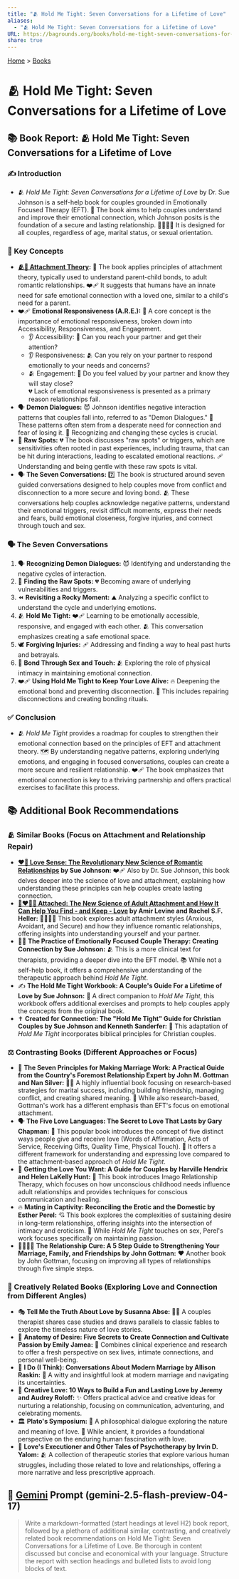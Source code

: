 ```yaml
---
title: "🫂 Hold Me Tight: Seven Conversations for a Lifetime of Love"
aliases:
  - "🫂 Hold Me Tight: Seven Conversations for a Lifetime of Love"
URL: https://bagrounds.org/books/hold-me-tight-seven-conversations-for-a-lifetime-of-love
share: true
---
```

[Home](../index.md) > [Books](./index.md)  
# 🫂 Hold Me Tight: Seven Conversations for a Lifetime of Love  
## 📚 Book Report: 🫂 Hold Me Tight: Seven Conversations for a Lifetime of Love  
  
### ✍️ Introduction  
  
* 🫂 *Hold Me Tight: Seven Conversations for a Lifetime of Love* by Dr. Sue Johnson is a self-help book for couples grounded in Emotionally Focused Therapy (EFT). 💖 The book aims to help couples understand and improve their emotional connection, which Johnson posits is the foundation of a secure and lasting relationship. 👨‍👩‍👧‍👦 It is designed for all couples, regardless of age, marital status, or sexual orientation.  
  
### 🔑 Key Concepts  
  
* **[🫂💖 Attachment Theory](../topics/attachment-theory.md):** 👶 The book applies principles of attachment theory, typically used to understand parent-child bonds, to adult romantic relationships. ❤️‍🩹 It suggests that humans have an innate need for safe emotional connection with a loved one, similar to a child's need for a parent.  
* ❤️‍🩹 **Emotional Responsiveness (A.R.E.):** 🎯 A core concept is the importance of emotional responsiveness, broken down into Accessibility, Responsiveness, and Engagement.  
    * 👂 Accessibility: 🤝 Can you reach your partner and get their attention?  
    * 👂 Responsiveness: 🫂 Can you rely on your partner to respond emotionally to your needs and concerns?  
    * 🫂 Engagement: 🥰 Do you feel valued by your partner and know they will stay close?  
    💔 Lack of emotional responsiveness is presented as a primary reason relationships fail.  
* 🗣️ **Demon Dialogues:** 😈 Johnson identifies negative interaction patterns that couples fall into, referred to as "Demon Dialogues." 🔄 These patterns often stem from a desperate need for connection and fear of losing it. 🔑 Recognizing and changing these cycles is crucial.  
* 🤕 **Raw Spots:** 💔 The book discusses "raw spots" or triggers, which are sensitivities often rooted in past experiences, including trauma, that can be hit during interactions, leading to escalated emotional reactions. 🩹 Understanding and being gentle with these raw spots is vital.  
* 🗣️ **The Seven Conversations:** 7️⃣ The book is structured around seven guided conversations designed to help couples move from conflict and disconnection to a more secure and loving bond. 🫂 These conversations help couples acknowledge negative patterns, understand their emotional triggers, revisit difficult moments, express their needs and fears, build emotional closeness, forgive injuries, and connect through touch and sex.  
  
### 🗣️ The Seven Conversations  
  
1. 🗣️ **Recognizing Demon Dialogues:** 😈 Identifying and understanding the negative cycles of interaction.  
2. 🤕 **Finding the Raw Spots:** 💔 Becoming aware of underlying vulnerabilities and triggers.  
3. ⏪ **Revisiting a Rocky Moment:** ⛰️ Analyzing a specific conflict to understand the cycle and underlying emotions.  
4. 🫂 **Hold Me Tight:** ❤️‍🩹 Learning to be emotionally accessible, responsive, and engaged with each other. 🫂 This conversation emphasizes creating a safe emotional space.  
5. 🕊️ **Forgiving Injuries:** 🩹 Addressing and finding a way to heal past hurts and betrayals.  
6. 💋 **Bond Through Sex and Touch:** 🫂 Exploring the role of physical intimacy in maintaining emotional connection.  
7. ❤️‍🩹 **Using Hold Me Tight to Keep Your Love Alive:** 🔥 Deepening the emotional bond and preventing disconnection. 🔌 This includes repairing disconnections and creating bonding rituals.  
  
### ✅ Conclusion  
  
* 🫂 *Hold Me Tight* provides a roadmap for couples to strengthen their emotional connection based on the principles of EFT and attachment theory. 🗺️ By understanding negative patterns, exploring underlying emotions, and engaging in focused conversations, couples can create a more secure and resilient relationship. ❤️‍🩹 The book emphasizes that emotional connection is key to a thriving partnership and offers practical exercises to facilitate this process.  
  
## 📚 Additional Book Recommendations  
  
### 🫂 Similar Books (Focus on Attachment and Relationship Repair)  
  
* **[❤️🧠 Love Sense: The Revolutionary New Science of Romantic Relationships](./love-sense-the-revolutionary-new-science-of-romantic-relationships.md) by Sue Johnson:** ❤️‍🩹 Also by Dr. Sue Johnson, this book delves deeper into the science of love and attachment, explaining how understanding these principles can help couples create lasting connection.  
* **[🧑‍❤️‍🧑🔗 Attached: The New Science of Adult Attachment and How It Can Help You Find - and Keep - Love](./attached-the-new-science-of-adult-attachment-and-how-it-can-help-you-find-and-keep-love.md) by Amir Levine and Rachel S.F. Heller:** 👨‍👩‍👧‍👦 This book explores adult attachment styles (Anxious, Avoidant, and Secure) and how they influence romantic relationships, offering insights into understanding yourself and your partner.  
* 🧑‍⚕️ **The Practice of Emotionally Focused Couple Therapy: Creating Connection by Sue Johnson:** 🫂 This is a more clinical text for therapists, providing a deeper dive into the EFT model. 📚 While not a self-help book, it offers a comprehensive understanding of the therapeutic approach behind *Hold Me Tight*.  
* ✍️ **The Hold Me Tight Workbook: A Couple's Guide For a Lifetime of Love by Sue Johnson:** 📖 A direct companion to *Hold Me Tight*, this workbook offers additional exercises and prompts to help couples apply the concepts from the original book.  
* ✝️ **Created for Connection: The "Hold Me Tight" Guide for Christian Couples by Sue Johnson and Kenneth Sanderfer:** 🙏 This adaptation of *Hold Me Tight* incorporates biblical principles for Christian couples.  
  
### ⚖️ Contrasting Books (Different Approaches or Focus)  
  
* 🤝 **The Seven Principles for Making Marriage Work: A Practical Guide from the Country's Foremost Relationship Expert by John M. Gottman and Nan Silver:** 👨‍🏫 A highly influential book focusing on research-based strategies for marital success, including building friendship, managing conflict, and creating shared meaning. 🔬 While also research-based, Gottman's work has a different emphasis than EFT's focus on emotional attachment.  
* 🗣️ **The Five Love Languages: The Secret to Love That Lasts by Gary Chapman:** 🔑 This popular book introduces the concept of five distinct ways people give and receive love (Words of Affirmation, Acts of Service, Receiving Gifts, Quality Time, Physical Touch). 🎁 It offers a different framework for understanding and expressing love compared to the attachment-based approach of *Hold Me Tight*.  
* 🫶 **Getting the Love You Want: A Guide for Couples by Harville Hendrix and Helen LaKelly Hunt:** 🧠 This book introduces Imago Relationship Therapy, which focuses on how unconscious childhood needs influence adult relationships and provides techniques for conscious communication and healing.  
* 🔥 **Mating in Captivity: Reconciling the Erotic and the Domestic by Esther Perel:** 💘 This book explores the complexities of sustaining desire in long-term relationships, offering insights into the intersection of intimacy and eroticism. 💋 While *Hold Me Tight* touches on sex, Perel's work focuses specifically on maintaining passion.  
* 👨‍👩‍👧‍👦 **The Relationship Cure: A 5 Step Guide to Strengthening Your Marriage, Family, and Friendships by John Gottman:** ❤️ Another book by John Gottman, focusing on improving all types of relationships through five simple steps.  
  
### 🎨 Creatively Related Books (Exploring Love and Connection from Different Angles)  
  
* 🎭 **Tell Me the Truth About Love by Susanna Abse:** 👩‍⚕️ A couples therapist shares case studies and draws parallels to classic fables to explore the timeless nature of love stories.  
* 🎯 **Anatomy of Desire: Five Secrets to Create Connection and Cultivate Passion by Emily Jamea:** 🔬 Combines clinical experience and research to offer a fresh perspective on sex lives, intimate connections, and personal well-being.  
* 💍 **I Do (I Think): Conversations About Modern Marriage by Allison Raskin:** 🤔 A witty and insightful look at modern marriage and navigating its uncertainties.  
* 🎉 **Creative Love: 10 Ways to Build a Fun and Lasting Love by Jeremy and Audrey Roloff:** ✨ Offers practical advice and creative ideas for nurturing a relationship, focusing on communication, adventuring, and celebrating moments.  
* 🏛️ **Plato's Symposium:** 📜 A philosophical dialogue exploring the nature and meaning of love. 🤔 While ancient, it provides a foundational perspective on the enduring human fascination with love.  
* 📖 **Love's Executioner and Other Tales of Psychotherapy by Irvin D. Yalom:** 🫂 A collection of therapeutic stories that explore various human struggles, including those related to love and relationships, offering a more narrative and less prescriptive approach.  
  
## 💬 [Gemini](../software/gemini.md) Prompt (gemini-2.5-flash-preview-04-17)  
> Write a markdown-formatted (start headings at level H2) book report, followed by a plethora of additional similar, contrasting, and creatively related book recommendations on Hold Me Tight: Seven Conversations for a Lifetime of Love. Be thorough in content discussed but concise and economical with your language. Structure the report with section headings and bulleted lists to avoid long blocks of text.